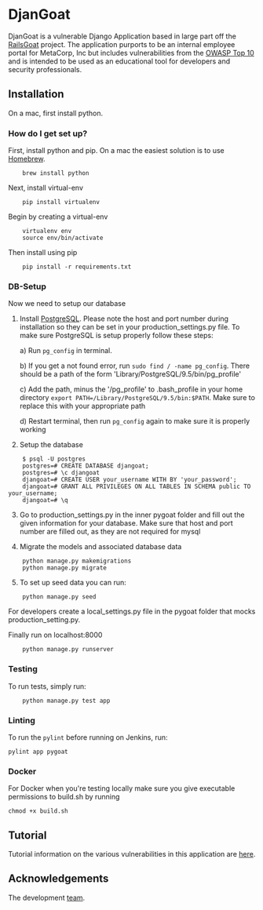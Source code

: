 # DjanGoat #

DjanGoat is a vulnerable Django Application based in large part off the [RailsGoat](https://github.com/OWASP/railsgoat) project. The application purports to be an internal employee portal for MetaCorp, Inc but includes vulnerabilities from the [OWASP Top 10](https://www.owasp.org/index.php/Category:OWASP_Top_Ten_Project) and is intended to be used as an educational tool for developers and security professionals.

## Installation

On a mac, first install python.

### How do I get set up? ###

First, install python and pip. On a mac the easiest solution is to use [Homebrew](https://brew.sh/).

```
    brew install python
```


Next, install virtual-env
```
    pip install virtualenv
```

Begin by creating a virtual-env
```
    virtualenv env
    source env/bin/activate
```

Then install using pip
```
    pip install -r requirements.txt
```

### DB-Setup ###

Now we need to setup our database
1. Install [PostgreSQL](https://www.postgresql.org/download/). 
Please note the host and port number during installation so they can 
be set in your production_settings.py file. To make sure PostgreSQL is 
setup properly follow these steps:
   
   a) Run `pg_config` in terminal.
    
   b) If you get a not found error, run `sudo find / -name pg_config`. 
   There should be a path of the form 'Library/PostgreSQL/9.5/bin/pg_profile'
   
   c) Add the path, minus the '/pg_profile' to .bash_profile in your home directory
   `export PATH=/Library/PostgreSQL/9.5/bin:$PATH`. Make sure to replace this with your appropriate path
   
   d) Restart terminal, then run `pg_config` again to make sure it is properly working
   
2. Setup the database

```
    $ psql -U postgres
    postgres=# CREATE DATABASE djangoat;
    postgres=# \c djangoat
    djangoat=# CREATE USER your_username WITH BY 'your_password';
    djangoat=# GRANT ALL PRIVILEGES ON ALL TABLES IN SCHEMA public TO your_username;
    djangoat=# \q
```

3. Go to production_settings.py in the inner pygoat folder and fill out the given information
   for your database. Make sure that host and port number are filled out, as they are not required for mysql

4. Migrate the models and associated database data

```
    python manage.py makemigrations
    python manage.py migrate
```

5. To set up seed data you can run:

```
    python manage.py seed
```

For developers create a local_settings.py file in the pygoat folder
that mocks production_setting.py.

Finally run on localhost:8000
```
    python manage.py runserver
```

### Testing ###
To run tests, simply run:
```
    python manage.py test app
```

### Linting ###

To run the `pylint` before running on Jenkins, run:

```
pylint app pygoat
```

### Docker ###
For Docker when you're testing locally make sure you give executable
permissions to build.sh by running
```
chmod +x build.sh
```

## Tutorial ##
Tutorial information on the various vulnerabilities in this application are [here](docs/home.md).

## Acknowledgements ##
The development [team](docs/acknowledgements.md).